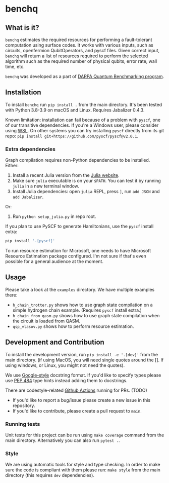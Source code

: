 # benchq

## What is it?

`benchq` estimates the required resources for performing a fault-tolerant computation using surface codes. It works with various inputs, such as circuits, openfermion QubitOperators, and pyscf files. Given correct input, `benchq` will return a list of resources required to perform the selected algorithm such as the required number of physical qubits, error rate, wall time, etc.

`benchq` was developed as a part of [DARPA Quantum Benchmarking program](https://www.darpa.mil/program/quantum-benchmarking).

## Installation

To install `benchq` run `pip install .` from the main directory.
It's been tested with Python 3.8-3.9 on macOS and Linux. Requires Jabalizer 0.4.3.

Known limitation: installation can fail because of a problem with `pyscf`, one of our transitive dependencies.
If you're a Windows user, please consider using [WSL](https://learn.microsoft.com/en-us/windows/wsl/install). On other systems you can try installing `pyscf` directly from its git repo: `pip install git+https://github.com/pyscf/pyscf@v2.0.1`.

### Extra dependencies

Graph compilation requires non-Python dependencies to be installed.
Either:
1. Install a recent Julia version from the [Julia website](https://julialang.org/downloads/).
2. Make sure `julia` executable is on your `$PATH`. You can test it by running `julia` in a new terminal window.
3. Install Julia dependencies: open `julia` REPL, press `]`, run `add JSON` and `add Jabalizer`.

Or:
1. Run `python setup_julia.py` in repo root.

If you plan to use PySCF to generate Hamiltonians, use the `pyscf` install extra:
```bash
pip install '.[pyscf]'
```

To run resource estimation for Microsoft, one needs to have Microsoft Resource Estimation package configured. I'm not sure if that's even possible for a general audience at the moment.

## Usage

Please take a look at the `examples` directory. 
We have multiple examples there:
- `h_chain_trotter.py` shows how to use graph state compilation on a simple hydrogen chain example. (Requires `pyscf` install extra.)
- `h_chain_from_qasm.py` shows how to use graph state compilation when the circuit is loaded from QASM.
- `qsp_vlasov.py` shows how to perform resource estimation.


## Development and Contribution

To install the development version, run `pip install -e '.[dev]'` from the main directory. (if using MacOS, you will need single quotes around the []. If using windows, or Linux, you might not need the quotes).

We use [Google-style](https://sphinxcontrib-napoleon.readthedocs.io/en/latest/example_google.html) docstring format. If you'd like to specify types please use [PEP 484](https://www.python.org/dev/peps/pep-0484/) type hints instead adding them to docstrings.

There are codestyle-related [Github Actions](.github/workflows/style.yml) running for PRs. (TODO)

- If you'd like to report a bug/issue please create a new issue in this repository.
- If you'd like to contribute, please create a pull request to `main`.

### Running tests

Unit tests for this project can be run using `make coverage` command from the main directory.
Alternatively you can also run `pytest .`.

### Style

We are using automatic tools for style and type checking. In order to make sure the code is compliant with them please run: `make style` from the main directory (this requires `dev` dependencies).
